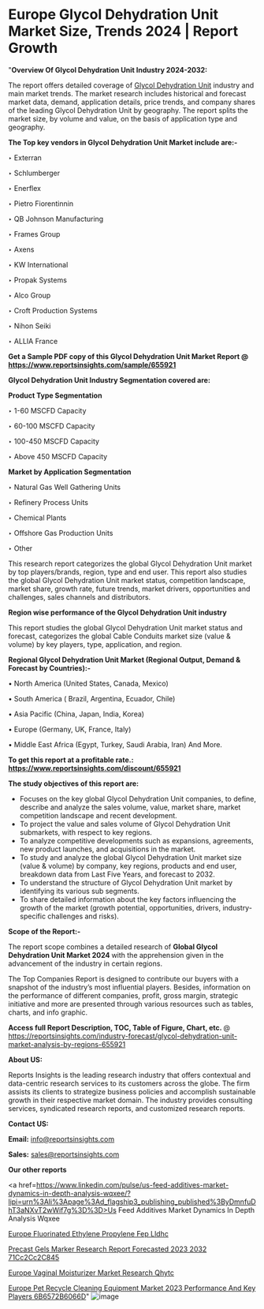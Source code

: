 # Europe Glycol Dehydration Unit Market Size, Trends 2024 | Report Growth

 "<strong>Overview Of Glycol Dehydration Unit Industry 2024-2032:</strong>

The report offers detailed coverage of <a href=https://www.reportsinsights.com/sample/655921>Glycol Dehydration Unit</a> industry and main market trends. The market research includes historical and forecast market data, demand, application details, price trends, and company shares of the leading Glycol Dehydration Unit by geography. The report splits the market size, by volume and value, on the basis of application type and geography.

<strong>The Top key vendors in Glycol Dehydration Unit Market include are:- </strong>

‣ Exterran

‣ Schlumberger

‣ Enerflex

‣ Pietro Fiorentinnin

‣ QB Johnson Manufacturing

‣ Frames Group

‣ Axens

‣ KW International

‣ Propak Systems

‣ Alco Group

‣ Croft Production Systems

‣ Nihon Seiki

‣ ALLIA France

<strong>Get a Sample PDF copy of this Glycol Dehydration Unit Market Report </strong><strong>@ <a href=https://www.reportsinsights.com/sample/655921 style=color:#0000ff;>https://www.reportsinsights.com/sample/655921</a> </strong>

<strong>Glycol Dehydration Unit Industry Segmentation covered are:</strong>

<strong>Product Type Segmentation</strong>

‣ 1-60 MSCFD Capacity

‣ 60-100 MSCFD Capacity

‣ 100-450 MSCFD Capacity

‣ Above 450 MSCFD Capacity

<strong>Market by Application Segmentation</strong>

‣ Natural Gas Well Gathering Units

‣ Refinery Process Units

‣ Chemical Plants

‣ Offshore Gas Production Units

‣ Other

This research report categorizes the global Glycol Dehydration Unit market by top players/brands, region, type and end user. This report also studies the global Glycol Dehydration Unit market status, competition landscape, market share, growth rate, future trends, market drivers, opportunities and challenges, sales channels and distributors.

<strong>Region wise performance of the Glycol Dehydration Unit industry</strong><strong> </strong>

This report studies the global Glycol Dehydration Unit market status and forecast, categorizes the global Cable Conduits market size (value &amp; volume) by key players, type, application, and region. 

<strong>Regional Glycol Dehydration Unit Market (Regional Output, Demand &amp; Forecast by Countries):-</strong>

• North America (United States, Canada, Mexico)

• South America ( Brazil, Argentina, Ecuador, Chile)

• Asia Pacific (China, Japan, India, Korea)

• Europe (Germany, UK, France, Italy)

• Middle East Africa (Egypt, Turkey, Saudi Arabia, Iran) And More.

<strong>To get this report at a profitable rate.: <a href=https://www.reportsinsights.com/discount/655921 style=color:#0000ff;>https://www.reportsinsights.com/discount/655921</a></strong>

<strong>The study objectives of this report are:</strong>
<ul>
  <li>Focuses on the key global Glycol Dehydration Unit companies, to define, describe and analyze the sales volume, value, market share, market competition landscape and recent development.</li>
  <li>To project the value and sales volume of Glycol Dehydration Unit submarkets, with respect to key regions.</li>
  <li>To analyze competitive developments such as expansions, agreements, new product launches, and acquisitions in the market.</li>
  <li>To study and analyze the global Glycol Dehydration Unit market size (value &amp; volume) by company, key regions, products and end user, breakdown data from Last Five Years, and forecast to 2032.</li>
  <li>To understand the structure of Glycol Dehydration Unit market by identifying its various sub segments.</li>
  <li>To share detailed information about the key factors influencing the growth of the market (growth potential, opportunities, drivers, industry-specific challenges and risks).</li>
</ul>
<strong>Scope of the Report:-</strong><strong> </strong>

The report scope combines a detailed research of <strong>Global Glycol Dehydration Unit Market 2024 </strong>with the apprehension given in the advancement of the industry in certain regions.

The Top Companies Report is designed to contribute our buyers with a snapshot of the industry’s most influential players. Besides, information on the performance of different companies, profit, gross margin, strategic initiative and more are presented through various resources such as tables, charts, and info graphic.

<strong>Access full Report Description, TOC, Table of Figure, Chart, etc. </strong>@   <a href=https://reportsinsights.com/industry-forecast/glycol-dehydration-unit-market-analysis-by-regions-655921 style=color:#0000ff;>https://reportsinsights.com/industry-forecast/glycol-dehydration-unit-market-analysis-by-regions-655921</a>

<strong>About US:</strong>

Reports Insights is the leading research industry that offers contextual and data-centric research services to its customers across the globe. The firm assists its clients to strategize business policies and accomplish sustainable growth in their respective market domain. The industry provides consulting services, syndicated research reports, and customized research reports.

<strong>Contact US:</strong>

<p class=""""><b>Email:</b> <a href=mailto:info@reportsinsights.com>info@reportsinsights.com</a></p>
<p class=""""><b>Sales:</b> <a href=mailto:sales@reportsinsights.com>sales@reportsinsights.com</a></p>

<strong>Our other reports</strong>

<a href=https://www.linkedin.com/pulse/us-feed-additives-market-dynamics-in-depth-analysis-wqxee/?lipi=urn%3Ali%3Apage%3Ad_flagship3_publishing_published%3ByDmnfuDhT3aNXvT2wWif7g%3D%3D>Us Feed Additives Market Dynamics In Depth Analysis Wqxee</a>

<a href=https://www.linkedin.com/pulse/europe-fluorinated-ethylene-propylene-fep-lldhc/>Europe Fluorinated Ethylene Propylene Fep Lldhc</a>

<a href=https://medium.com/@ruchikakadam73/precast-gels-marker-research-report-forecasted-2023-2032-71cc2cc2c845>Precast Gels Marker Research Report Forecasted 2023 2032 71Cc2Cc2C845</a>

<a href=https://www.linkedin.com/pulse/europe-vaginal-moisturizer-market-research-qhytc/>Europe Vaginal Moisturizer Market Research Qhytc</a>

<a href=https://medium.com/@reportinsights.ja/europe-pet-recycle-cleaning-equipment-market-2023-performance-and-key-players-6b6572b6066d>Europe Pet Recycle Cleaning Equipment Market 2023 Performance And Key Players 6B6572B6066D</a>"
![image](https://github.com/daminid12/RImarketresearch/assets/158430485/df4d0e05-073b-4b82-a88b-f3458d4b63d7)
